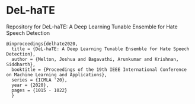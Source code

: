 # DeL-haTE
Repository for DeL-haTE: A Deep Learning Tunable Ensemble for Hate Speech Detection

~~~
@inproceedings{delhate2020,
  title = {DeL-haTE: A Deep Learning Tunable Ensemble for Hate Speech Detection},
  author = {Melton, Joshua and Bagavathi, Arunkumar and Krishnan, Siddharth}, 
  booktitle = {Proceedings of the 19th IEEE International Conference on Machine Learning and Applications},
  series = {ICMLA '20},
  year = {2020},
  pages = {1015 - 1022}
  }
~~~
